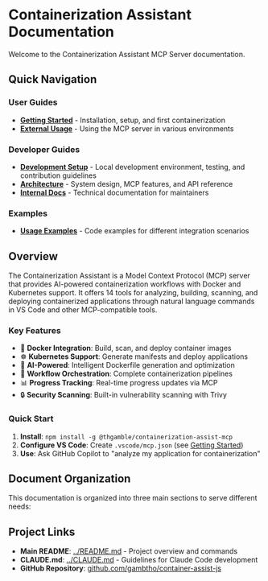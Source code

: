 # Containerization Assistant Documentation

Welcome to the Containerization Assistant MCP Server documentation.

## Quick Navigation

### User Guides
- **[Getting Started](./getting-started.md)** - Installation, setup, and first containerization
- **[External Usage](./external-usage.md)** - Using the MCP server in various environments

### Developer Guides
- **[Development Setup](./development-setup.md)** - Local development environment, testing, and contribution guidelines
- **[Architecture](./architecture.md)** - System design, MCP features, and API reference
- **[Internal Docs](./internal/)** - Technical documentation for maintainers

### Examples
- **[Usage Examples](./examples/)** - Code examples for different integration scenarios

## Overview

The Containerization Assistant is a Model Context Protocol (MCP) server that provides AI-powered containerization workflows with Docker and Kubernetes support. It offers 14 tools for analyzing, building, scanning, and deploying containerized applications through natural language commands in VS Code and other MCP-compatible tools.

### Key Features

- 🐳 **Docker Integration**: Build, scan, and deploy container images
- ☸️ **Kubernetes Support**: Generate manifests and deploy applications
- 🤖 **AI-Powered**: Intelligent Dockerfile generation and optimization
- 🔄 **Workflow Orchestration**: Complete containerization pipelines
- 📊 **Progress Tracking**: Real-time progress updates via MCP
- 🔒 **Security Scanning**: Built-in vulnerability scanning with Trivy

### Quick Start

1. **Install**: `npm install -g @thgamble/containerization-assist-mcp`
2. **Configure VS Code**: Create `.vscode/mcp.json` (see [Getting Started](./getting-started.md))
3. **Use**: Ask GitHub Copilot to "analyze my application for containerization"

## Document Organization

This documentation is organized into three main sections to serve different needs:

## Project Links

- **Main README**: [../README.md](../README.md) - Project overview and commands
- **CLAUDE.md**: [../CLAUDE.md](../CLAUDE.md) - Guidelines for Claude Code development
- **GitHub Repository**: [github.com/gambtho/container-assist-js](https://github.com/gambtho/container-assist-js)